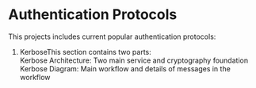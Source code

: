# Authentication Protocols
This projects includes current popular authentication protocols:
1. KerboseThis section contains two parts:      
  Kerbose Architecture:
Two main service and cryptography foundation
Kerbose Diagram:
Main workflow and details of messages in the workflow
